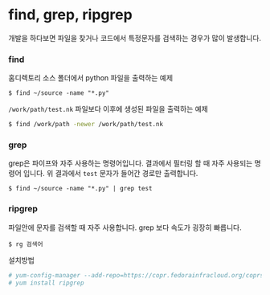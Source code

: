 # find, grep, ripgrep
개발을 하다보면 파일을 찾거나 코드에서 특정문자를 검색하는 경우가 많이 발생합니다.

### find
홈디렉토리 소스 폴더에서 python 파일을 출력하는 예제
```
$ find ~/source -name "*.py"
```

`/work/path/test.nk` 파일보다 이후에 생성된 파일을 출력하는 예제
```bash
$ find /work/path -newer /work/path/test.nk
```

### grep
grep은 파이프와 자주 사용하는 명령어입니다.
결과에서 필터링 할 때 자주 사용되는 명령어 입니다.
위 결과에서 `test` 문자가 들어간 경로만 출력합니다.

```
$ find ~/source -name "*.py" | grep test
```

### ripgrep
파일안에 문자를 검색할 때 자주 사용합니다. grep 보다 속도가 굉장히 빠릅니다.
```
$ rg 검색어
```

설치방법

```bash
# yum-config-manager --add-repo=https://copr.fedorainfracloud.org/coprs/carlwgeorge/ripgrep/repo/epel-7/carlwgeorge-ripgrep-epel-7.repo
# yum install ripgrep
```
